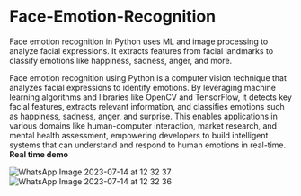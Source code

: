 # Face-Emotion-Recognition
Face emotion recognition in Python uses ML and image processing to analyze facial expressions. It extracts features from facial landmarks to classify emotions like happiness, sadness, anger, and more.

Face emotion recognition using Python is a computer vision technique that analyzes facial expressions to identify emotions. By leveraging machine learning algorithms and libraries like OpenCV and TensorFlow, it detects key facial features, extracts relevant information, and classifies emotions such as happiness, sadness, anger, and surprise. This enables applications in various domains like human-computer interaction, market research, and mental health assessment, empowering developers to build intelligent systems that can understand and respond to human emotions in real-time.&nbsp;
**Real time demo**

![WhatsApp Image 2023-07-14 at 12 32 37](https://github.com/Ankitthakur2025/Face-Emotion-Recognition/assets/111188389/9a609b56-17e8-4332-b133-0291cc899f89)
![WhatsApp Image 2023-07-14 at 12 32 36](https://github.com/Ankitthakur2025/Face-Emotion-Recognition/assets/111188389/6966f1c2-c45d-4692-9d23-4115d5a75fef)
